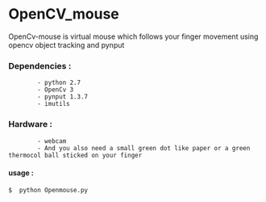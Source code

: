 # OpenCV_mouse
OpenCv-mouse is virtual mouse which follows your finger movement using opencv object tracking and pynput

### Dependencies : 
            - python 2.7
            - OpenCv 3
            - pynput 1.3.7
            - imutils
### Hardware : 
            - webcam
            - And you also need a small green dot like paper or a green thermocol ball sticked on your finger 

#### usage :
`$  python Openmouse.py`
